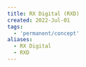 ```yaml
---
title: RX Digital (RXD)
created: 2022-Jul-01
tags:
  - 'permanent/concept'
aliases:
  - RX Digital
  - RXD
---
```






